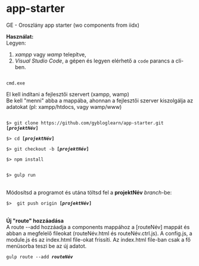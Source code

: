 # app-starter
GE - Oroszlány app starter (wo components from iidx)

<b>Használat:</b><br>
Legyen:<br>
1. <i>xampp</i> vagy <i>wamp</i> telepítve, <br>
2. <i>Visual Studio Code</i>,  a gépen és legyen elérhető a <code>code</code> parancs a cli-ben.

<code>
cmd.exe
</code>

El kell indítani a fejlesztői szervert (xampp, wamp)<br>
Be kell "menni" abba a mappába, ahonnan a fejlesztői szerver kiszolgálja az adatokat (pl: xampp/htdocs, vagy wamp/www)

<code>
$> git clone https://github.com/gybloglearn/app-starter.git <b>[<i>projektNév</i>]</b>
</code>

<code>
$> cd <b>[<i>projektNév</i>]</b>
</code>

<code>
$> git checkout -b <b>[<i>projektNév</i>]</b>
</code>

<code>
$> npm install<br>
</code>

<code>
$> gulp run<br>
</code>

<br>
Módosítsd a programot és utána töltsd fel a <b>projektNév</b> <i>branch</i>-be:<br>

<code>
$>  git push origin <b>[<i>projektNév</i>]</b>
</code>
<br>

<b>Új "route" hozzáadása </b><br>
A route --add hozzáadja a components mappához a [routeNév] mappát és abban a megfelelő fileokat (routeNév.html és routeNév.ctrl.js). A config.js, a module.js és az index.html file-okat frissíti. Az index.html file-ban csak a fő menüsorba teszi be az új adatot.


<code>gulp route --add <b><i>routeNév</i></b></code>
